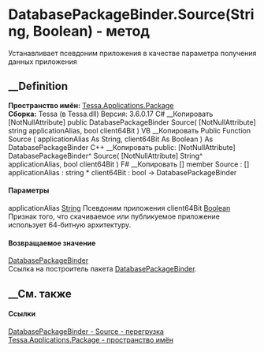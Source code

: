# DatabasePackageBinder.Source(String, Boolean) - метод
Устанавливает псевдоним приложения в качестве параметра получения данных
приложения
## __Definition
 **Пространство имён:**
[Tessa.Applications.Package](N_Tessa_Applications_Package.htm)  
 **Сборка:** Tessa (в Tessa.dll) Версия: 3.6.0.17
C# __Копировать
    [NotNullAttribute]
    public DatabasePackageBinder Source(
    	[NotNullAttribute] string applicationAlias,
    	bool client64Bit
    )
VB __Копировать
    <NotNullAttribute>
    Public Function Source ( 
    	<NotNullAttribute> applicationAlias As String,
    	client64Bit As Boolean
    ) As DatabasePackageBinder
C++ __Копировать
     public:
    [NotNullAttribute]
    DatabasePackageBinder^ Source(
    	[NotNullAttribute] String^ applicationAlias, 
    	bool client64Bit
    )
F# __Копировать
     [<NotNullAttribute>]
    member Source : 
            [<NotNullAttribute>] applicationAlias : string * 
            client64Bit : bool -> DatabasePackageBinder 
#### Параметры
applicationAlias
[String](https://learn.microsoft.com/dotnet/api/system.string)
     Псевдоним приложения 
client64Bit [Boolean](https://learn.microsoft.com/dotnet/api/system.boolean)
     Признак того, что скачиваемое или публикуемое приложение использует 64-битную архитектуру. 
#### Возвращаемое значение
[DatabasePackageBinder](T_Tessa_Applications_Package_DatabasePackageBinder.htm)  
Ссылка на построитель пакета
[DatabasePackageBinder](T_Tessa_Applications_Package_DatabasePackageBinder.htm).
## __См. также
#### Ссылки
[DatabasePackageBinder -
](T_Tessa_Applications_Package_DatabasePackageBinder.htm)
[Source -
перегрузка](Overload_Tessa_Applications_Package_DatabasePackageBinder_Source.htm)
[Tessa.Applications.Package - пространство
имён](N_Tessa_Applications_Package.htm)
